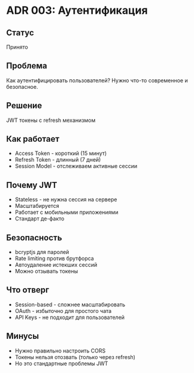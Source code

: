# ADR 003: Аутентификация

## Статус
Принято

## Проблема
Как аутентифицировать пользователей? Нужно что-то современное и безопасное.

## Решение
JWT токены с refresh механизмом

## Как работает
- Access Token - короткий (15 минут)
- Refresh Token - длинный (7 дней)
- Session Model - отслеживаем активные сессии

## Почему JWT
- Stateless - не нужна сессия на сервере
- Масштабируется
- Работает с мобильными приложениями
- Стандарт де-факто

## Безопасность
- bcryptjs для паролей
- Rate limiting против брутфорса
- Автоудаление истекших сессий
- Можно отзывать токены

## Что отверг
- Session-based - сложнее масштабировать
- OAuth - избыточно для простого чата
- API Keys - не подходит для пользователей

## Минусы
- Нужно правильно настроить CORS
- Токены нельзя отозвать (только через refresh)
- Но это стандартные проблемы JWT 